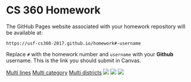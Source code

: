 # CS 360 Homework

The GitHub Pages website associated with your homework repository will be available at:

```
https://usf-cs360-2017.github.io/homework#-username
```

Replace `#` with the homework number and `username` with your **Github** username. This is the link you should submit in Canvas.



<!DOCTYPE html>
<meta charset="utf-8">
<html>
    <head>
        <title>links</title>
    </head>
    <body>
        <a href = "https://usf-cs360-2017.github.io/homework1-tracyruan007/index_multi%20lines.html"> Multi lines</a>
        <a href = "https://usf-cs360-2017.github.io/homework1-tracyruan007/index_one%20city.html"> Multi category</a>
        <a href = "https://usf-cs360-2017.github.io/homework1-tracyruan007/index_one%20category.html"> Multi districts</a>
        <img src="multi category.tiff">
        <img src="multi district.tiff">
        <img src="multi lines.tiff">
    </body>
</html>
